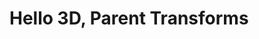 # Hello 3D, Parent Transforms

<div id="example"></div>
<script type="application/javascript">
  new Vue({
    el: '#example',
    template: '<live-code class="full" :template="code" mode="html>iframe" :debounce="200" />',
    data: {
      code:
`<script src="${location.origin+location.pathname}/global.js"><\/script>

<i-scene>
  <i-node position="50 50">
    <i-node position="50 50">
      <i-node
        id="container"
        size="100 100"
        position="50 50"
      >
        Hello 3D World, at position 150,150!
      </i-node>
    </i-node>
  </i-node>
</i-scene>

<style>
  html, body {
    margin: 0; padding: 0;
    height: 100%; width: 100%;
  }
  i-scene { background: #333 }
  i-node { background: royalblue }
</style>

<script>
  LUME.useDefaultNames()
  container.rotation = (x, y, z) => [x, ++y, z]
<\/script>
`
    },
  })
</script>
